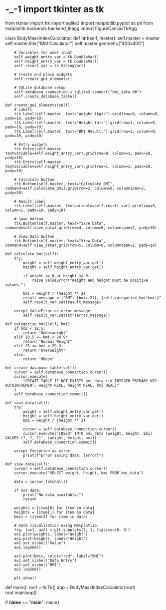 # -_-1 import tkinter as tk
from tkinter import ttk
import sqlite3
import matplotlib.pyplot as plt
from matplotlib.backends.backend_tkagg import FigureCanvasTkAgg


class BodyMassIndexCalculator:
    def __init__(self, master):
        self.master = master
        self.master.title("BMI Calculator")
        self.master.geometry("400x400")

        # Variables for user input
        self.weight_entry_var = tk.DoubleVar()
        self.height_entry_var = tk.DoubleVar()
        self.result_var = tk.StringVar()

        # Create and place widgets
        self.create_gui_elements()

        # SQLite database setup
        self.database_connection = sqlite3.connect("bmi_data.db")
        self.create_database_table()

    def create_gui_elements(self):
        # Labels
        ttk.Label(self.master, text="Weight (kg):").grid(row=0, column=0, padx=10, pady=10)
        ttk.Label(self.master, text="Height (m):").grid(row=1, column=0, padx=10, pady=10)
        ttk.Label(self.master, text="BMI Result:").grid(row=3, column=0, padx=10, pady=10)

        # Entry widgets
        ttk.Entry(self.master, textvariable=self.weight_entry_var).grid(row=0, column=1, padx=10, pady=10)
        ttk.Entry(self.master, textvariable=self.height_entry_var).grid(row=1, column=1, padx=10, pady=10)

        # Calculate button
        ttk.Button(self.master, text="Calculate BMI", command=self.calculate_bmi).grid(row=2, column=0, columnspan=2, pady=10)

        # Result label
        ttk.Label(self.master, textvariable=self.result_var).grid(row=3, column=1, padx=10, pady=10)

        # Save button
        ttk.Button(self.master, text="Save Data", command=self.save_data).grid(row=4, column=0, columnspan=2, pady=10)

        # View Data button
        ttk.Button(self.master, text="View Data", command=self.view_data).grid(row=5, column=0, columnspan=2, pady=10)

    def calculate_bmi(self):
        try:
            weight = self.weight_entry_var.get()
            height = self.height_entry_var.get()

            if weight <= 0 or height <= 0:
                raise ValueError("Weight and height must be positive values.")

            bmi = weight / (height ** 2)
            result_message = f"BMI: {bmi:.2f}, {self.categorize_bmi(bmi)}"
            self.result_var.set(result_message)

        except ValueError as error_message:
            self.result_var.set(str(error_message))

    def categorize_bmi(self, bmi):
        if bmi < 18.5:
            return "Underweight"
        elif 18.5 <= bmi < 24.9:
            return "Normal Weight"
        elif 25 <= bmi < 29.9:
            return "Overweight"
        else:
            return "Obese"

    def create_database_table(self):
        cursor = self.database_connection.cursor()
        cursor.execute(
            "CREATE TABLE IF NOT EXISTS bmi_data (id INTEGER PRIMARY KEY AUTOINCREMENT, weight REAL, height REAL, bmi REAL)"
        )
        self.database_connection.commit()

    def save_data(self):
        try:
            weight = self.weight_entry_var.get()
            height = self.height_entry_var.get()
            bmi = weight / (height ** 2)

            cursor = self.database_connection.cursor()
            cursor.execute("INSERT INTO bmi_data (weight, height, bmi) VALUES (?, ?, ?)", (weight, height, bmi))
            self.database_connection.commit()

        except Exception as error:
            print(f"Error saving data: {error}")

    def view_data(self):
        cursor = self.database_connection.cursor()
        cursor.execute("SELECT weight, height, bmi FROM bmi_data")

        data = cursor.fetchall()

        if not data:
            print("No data available.")
            return

        weights = [item[0] for item in data]
        heights = [item[1] for item in data]
        bmis = [item[2] for item in data]

        # Data visualization using Matplotlib
        fig, (ax1, ax2) = plt.subplots(2, 1, figsize=(6, 6))
        ax1.plot(weights, label="Weight")
        ax1.plot(heights, label="Height")
        ax1.set_ylabel("Value")
        ax1.legend()

        ax2.plot(bmis, color="red", label="BMI")
        ax2.set_xlabel("Data Entry")
        ax2.set_ylabel("BMI")
        ax2.legend()

        plt.show()


def main():
    root = tk.Tk()
    app = BodyMassIndexCalculator(root)
    root.mainloop()


if __name__ == "__main__":
    main()
